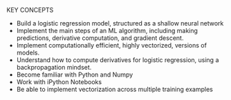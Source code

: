 KEY CONCEPTS
* Build a logistic regression model, structured as a shallow neural network
* Implement the main steps of an ML algorithm, including making predictions, derivative computation, and gradient descent.
* Implement computationally efficient, highly vectorized, versions of models.
* Understand how to compute derivatives for logistic regression, using a backpropagation mindset.
* Become familiar with Python and Numpy
* Work with iPython Notebooks
* Be able to implement vectorization across multiple training examples
